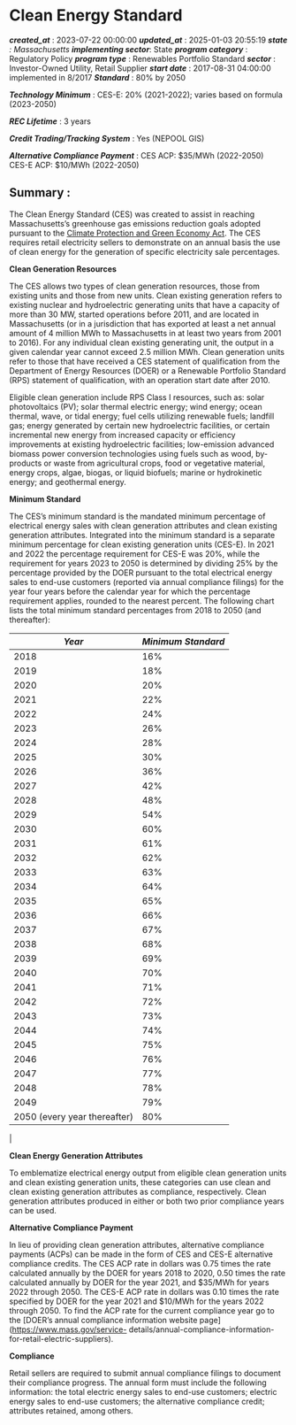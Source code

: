 # Clean Energy Standard 
 ***created_at*** : 2023-07-22 00:00:00 
 ***updated_at*** : 2025-01-03 20:55:19 
 ***state** : Massachusetts 
 **implementing sector***: State 
 ***program category*** : Regulatory Policy 
 ***program type*** : Renewables Portfolio Standard 
 ***sector*** : Investor-Owned Utility, Retail Supplier 
 ***start date*** : 2017-08-31 04:00:00  implemented in 8/2017 
 ***Standard*** : 80% by 2050

 
 ***Technology Minimum*** : CES-E: 20% (2021-2022); varies based on formula (2023-2050)

 
 ***REC Lifetime*** : 3 years

 
 ***Credit Trading/Tracking System*** : Yes (NEPOOL GIS)

 
 ***Alternative Compliance Payment*** : CES ACP: $35/MWh (2022-2050)  
CES-E ACP: $10/MWh (2022-2050)

 
 ## Summary : 
 The Clean Energy Standard (CES) was created to assist in reaching
Massachusetts’s greenhouse gas emissions reduction goals adopted pursuant to
the [Climate Protection and Green Economy
Act](https://malegislature.gov/Laws/GeneralLaws/PartI/TitleII/Chapter21N). The
CES requires retail electricity sellers to demonstrate on an annual basis the
use of clean energy for the generation of specific electricity sale
percentages.

**Clean Generation Resources**

The CES allows two types of clean generation resources, those from existing
units and those from new units. Clean existing generation refers to existing
nuclear and hydroelectric generating units that have a capacity of more than
30 MW, started operations before 2011, and are located in Massachusetts (or in
a jurisdiction that has exported at least a net annual amount of 4 million MWh
to Massachusetts in at least two years from 2001 to 2016). For any individual
clean existing generating unit, the output in a given calendar year cannot
exceed 2.5 million MWh. Clean generation units refer to those that have
received a CES statement of qualification from the Department of Energy
Resources (DOER) or a Renewable Portfolio Standard (RPS) statement of
qualification, with an operation start date after 2010.

Eligible clean generation include RPS Class I resources, such as: solar
photovoltaics (PV); solar thermal electric energy; wind energy; ocean thermal,
wave, or tidal energy; fuel cells utilizing renewable fuels; landfill gas;
energy generated by certain new hydroelectric facilities, or certain
incremental new energy from increased capacity or efficiency improvements at
existing hydroelectric facilities; low-emission advanced biomass power
conversion technologies using fuels such as wood, by-products or waste from
agricultural crops, food or vegetative material, energy crops, algae, biogas,
or liquid biofuels; marine or hydrokinetic energy; and geothermal energy.

**Minimum Standard**

The CES’s minimum standard is the mandated minimum percentage of electrical
energy sales with clean generation attributes and clean existing generation
attributes. Integrated into the minimum standard is a separate minimum
percentage for clean existing generation units (CES-E). In 2021 and 2022 the
percentage requirement for CES-E was 20%, while the requirement for years 2023
to 2050 is determined by dividing 25% by the percentage provided by the DOER
pursuant to the total electrical energy sales to end-use customers (reported
via annual compliance filings) for the year four years before the calendar
year for which the percentage requirement applies, rounded to the nearest
percent. The following chart lists the total minimum standard percentages from
2018 to 2050 (and thereafter):

**_Year_** | **_Minimum Standard_**  
---|---  
2018 | 16%  
2019 | 18%  
2020 | 20%  
2021 | 22%  
2022 | 24%  
2023 | 26%  
2024 | 28%  
2025 | 30%  
2026 | 36%  
2027 | 42%  
2028 | 48%  
2029 | 54%  
2030 | 60%  
2031 | 61%  
2032 | 62%  
2033 | 63%  
2034 | 64%  
2035 | 65%  
2036 | 66%  
2037 | 67%  
2038 | 68%  
2039 | 69%  
2040 | 70%  
2041 | 71%  
2042 | 72%  
2043 | 73%  
2044 | 74%  
2045 | 75%  
2046 | 76%  
2047 | 77%  
2048 | 78%  
2049 | 79%  
2050 (every year thereafter) | 80%  
|  
  
**Clean Energy Generation Attributes**

To emblematize electrical energy output from eligible clean generation units
and clean existing generation units, these categories can use clean and clean
existing generation attributes as compliance, respectively. Clean generation
attributes produced in either or both two prior compliance years can be used.

**Alternative Compliance Payment**

In lieu of providing clean generation attributes, alternative compliance
payments (ACPs) can be made in the form of CES and CES-E alternative
compliance credits. The CES ACP rate in dollars was 0.75 times the rate
calculated annually by the DOER for years 2018 to 2020, 0.50 times the rate
calculated annually by DOER for the year 2021, and $35/MWh for years 2022
through 2050. The CES-E ACP rate in dollars was 0.10 times the rate specified
by DOER for the year 2021 and $10/MWh for the years 2022 through 2050. To find
the ACP rate for the current compliance year go to the [DOER’s annual
compliance information website page](https://www.mass.gov/service-
details/annual-compliance-information-for-retail-electric-suppliers).

**Compliance**

Retail sellers are required to submit annual compliance filings to document
their compliance progress. The annual form must include the following
information: the total electric energy sales to end-use customers; electric
energy sales to end-use customers; the alternative compliance credit;
attributes retained, among others.

 
 